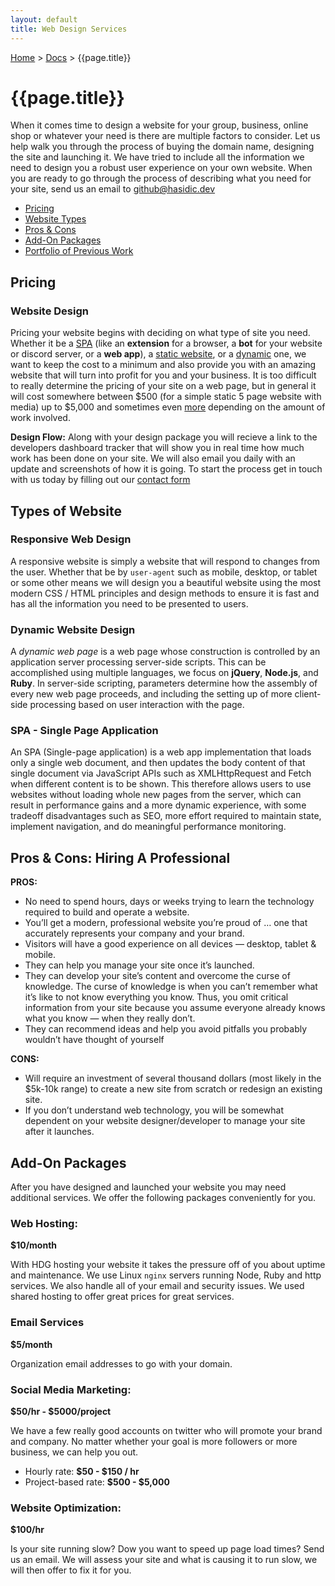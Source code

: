 ```yaml
---
layout: default
title: Web Design Services
---
```


[Home](/) > [Docs](/documentation) > {{page.title}}

# {{page.title}}

When it comes time to design a website for your group, business, online shop or whatever your need is there are multiple factors to consider. Let us help walk you through the process of buying the domain name, designing the site and launching it. We have tried to include all the information we need to design you a robust user experience on your own website. When you are ready to go through the process of describing what you need for your site, send us an email to [github@hasidic.dev](mailto:github@hasidic.dev)

- [Pricing](#pricing)
- [Website Types](#types-of-website)
- [Pros & Cons](#pros--cons-hiring-a-professional)
- [Add-On Packages](#add-on-packages)
- [Portfolio of Previous Work](/portfolio)

## Pricing

### Website Design

Pricing your website begins with deciding on what type of site you need. Whether it be a [SPA](#spa---single-page-application) (like an **extension** for a browser, a **bot** for your website or discord server, or a **web app**), a [static website](#responsive-web-design), or a [dynamic](#dynamic-website-design) one, we want to keep the cost to a minimum and also provide you with an amazing website that will turn into profit for you and your business. It is too difficult to really determine the pricing of your site on a web page, but in general it will cost somewhere between $500 (for a simple static 5 page website with media) up to $5,000 and sometimes even [more](#pros--cons-hiring-a-professional) depending on the amount of work involved. 

**Design Flow:** Along with your design package you will recieve a link to the developers dashboard tracker that will show you in real time how much work has been done on your site. We will also email you daily with an update and screenshots of how it is going. To start the process get in touch with us today by filling out our [contact form](/contact)

## Types of Website

### Responsive Web Design

A responsive website is simply a website that will respond to changes from the user. Whether that be by `user-agent` such as mobile, desktop, or tablet or some other means we will design you a beautiful website using the most modern CSS / HTML principles and design methods to ensure it is fast and has all the information you need to be presented to users.

### Dynamic Website Design

A *dynamic web page* is a web page whose construction is controlled by an application server processing server-side scripts. This can be accomplished using multiple languages, we focus on **jQuery**, **Node.js**, and **Ruby**. In server-side scripting, parameters determine how the assembly of every new web page proceeds, and including the setting up of more client-side processing based on user interaction with the page.

### SPA - Single Page Application

An SPA (Single-page application) is a web app implementation that loads only a single web document, and then updates the body content of that single document via JavaScript APIs such as XMLHttpRequest and Fetch when different content is to be shown. This therefore allows users to use websites without loading whole new pages from the server, which can result in performance gains and a more dynamic experience, with some tradeoff disadvantages such as SEO, more effort required to maintain state, implement navigation, and do meaningful performance monitoring.

## Pros & Cons: Hiring A Professional

**PROS:**

- No need to spend hours, days or weeks trying to learn the technology required to build and operate a website.
- You’ll get a modern, professional website you’re proud of … one that accurately represents your company and your brand.
- Visitors will have a good experience on all devices — desktop, tablet & mobile.
- They can help you manage your site once it’s launched.
- They can develop your site’s content and overcome the curse of knowledge. The curse of knowledge is when you can’t remember what it’s like to not know everything you know. Thus, you omit critical information from your site because you assume everyone already knows what you know — when they really don’t.
- They can recommend ideas and help you avoid pitfalls you probably wouldn’t have thought of yourself

**CONS:**

- Will require an investment of several thousand dollars (most likely in the $5k-10k range) to create a new site from scratch or redesign an existing site.
- If you don’t understand web technology, you will be somewhat dependent on your website designer/developer to manage your site after it launches.

## Add-On Packages
After you have designed and launched your website you may need additional services. We offer the following packages conveniently for you.

### Web Hosting:
**$10/month**

With HDG hosting your website it takes the pressure off of you about uptime and maintenance. We use Linux `nginx` servers running Node, Ruby and http services. We also handle all of your email and security issues. We used shared hosting to offer great prices for great services.

### Email Services
**$5/month** 

Organization email addresses to go with your domain. 

### Social Media Marketing: 
**$50/hr - $5000/project**

We have a few really good accounts on twitter who will promote your brand and company. No matter whether your goal is more followers or more business, we can help you out.

- Hourly rate: **$50 - $150 / hr**
- Project-based rate: **$500 - $5,000**

### Website Optimization: 
**$100/hr**

Is your site running slow? Dow you want to speed up page load times? Send us an email. We will assess your site and what is causing it to run slow, we will then offer to fix it for you.